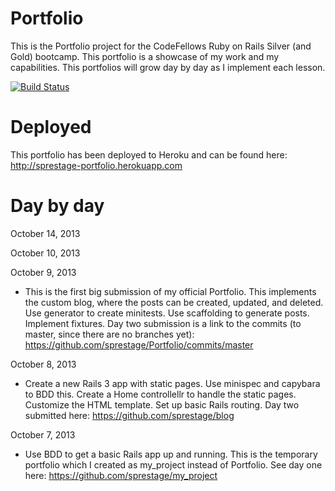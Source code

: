 Portfolio
=========
This is the Portfolio project for the CodeFellows Ruby on Rails Silver (and Gold) bootcamp.  This portfolio is a showcase
of my work and my capabilities.  This portfolios will grow day by day as I implement each lesson.

[![Build Status](https://travis-ci.org/sprestage/Portfolio.png?branch=master)](https://travis-ci.org/sprestage/Portfolio)

Deployed
========
This portfolio has been deployed to Heroku and can be found here: http://sprestage-portfolio.herokuapp.com

Day by day
=======
October 14, 2013

October 10, 2013

October 9, 2013
- This is the first big submission of my official Portfolio.  This implements the custom blog, where the posts can be created,
updated, and deleted.  Use generator to create minitests.  Use scaffolding to generate posts.  Implement fixtures.  Day two
submission is a link to the commits (to master, since there are no branches yet): https://github.com/sprestage/Portfolio/commits/master

October 8, 2013
- Create a new Rails 3 app with static pages.  Use minispec and capybara to BDD this.  Create a Home controllellr to handle the static
pages.  Customize the HTML template.  Set up basic Rails routing.  Day two submitted here: https://github.com/sprestage/blog

October 7, 2013
- Use BDD to get a basic Rails app up and running.  This is the temporary portfolio which I created as my_project instead
of Portfolio.  See day one here: https://github.com/sprestage/my_project
